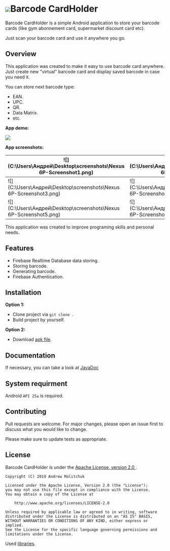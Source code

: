 # ![](C:\Users\Андрей\Desktop\ic_launcher.png)Barcode CardHolder

Barcode CardHolder is a simple Android application to store your barcode cards (like gym abonnement card, supermarket discount card etc).

Just scan your barcode card and use it anywhere you go.

## Overview

This application was created to make it easy to use barcode card anywhere. Just create new "virtual" barcode card and display saved barcode in case you need it.

You can store next barcode type:

* EAN.
* UPC.
* QR.
* Data Matrix.
* etc.

**App demo:**

![](C:\Users\Андрей\Desktop\screenshots\demo.gif)

**App screenshots:**

| ![](C:\Users\Андрей\Desktop\screenshots\Nexus 6P-Screenshot1.png) | ![](C:\Users\Андрей\Desktop\screenshots\Nexus 6P-Screenshot2.png) |
| ------------------------------------------------------------ | ------------------------------------------------------------ |
| ![](C:\Users\Андрей\Desktop\screenshots\Nexus 6P-Screenshot3.png) | ![](C:\Users\Андрей\Desktop\screenshots\Nexus 6P-Screenshot4.png) |
| ![](C:\Users\Андрей\Desktop\screenshots\Nexus 6P-Screenshot5.png) | ![](C:\Users\Андрей\Desktop\screenshots\Nexus 6P-Screenshot6.png) |

This application was created to improve programing skills and personal needs.

## Features

* Firebase Realtime Database data storing.
* Storing barcode.
* Generating barcode.
* Firebase Authentication.

## Installation

**Option 1:**

* Clone project via `git clone `.
* Build project by yourself.

**Option 2:**

* Download [apk file](http://www.google.com).

## Documentation ##

If necessary, you can take a look at [JavaDoc]()

## System requirment

Android `API 25≤` is required.


## Contributing

Pull requests are welcome. For major changes, please open an issue first to discuss what you would like to change.

Please make sure to update tests as appropriate.

## License

Barcode CardHolder is under the [Apache License, version 2.0 ](https://github.com/AndrewMalitchuk/Barcode-CardHolder/blob/master/LICENSE).

	Copyright (C) 2019 Andrew Malitchuk
	
	Licensed under the Apache License, Version 2.0 (the "License");
	you may not use this file except in compliance with the License.
	You may obtain a copy of the License at
	
	    http://www.apache.org/licenses/LICENSE-2.0
	
	Unless required by applicable law or agreed to in writing, software
	distributed under the License is distributed on an "AS IS" BASIS,
	WITHOUT WARRANTIES OR CONDITIONS OF ANY KIND, either express or implied.
	See the License for the specific language governing permissions and
	limitations under the License.

Used [libraries]().

